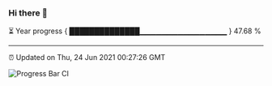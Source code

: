 ### Hi there 👋

⏳ Year progress { ██████████████▁▁▁▁▁▁▁▁▁▁▁▁▁▁▁▁ } 47.68 %

---

⏰ Updated on Thu, 24 Jun 2021 00:27:26 GMT

![Progress Bar CI](https://github.com/liununu/liununu/workflows/Progress%20Bar%20CI/badge.svg)
